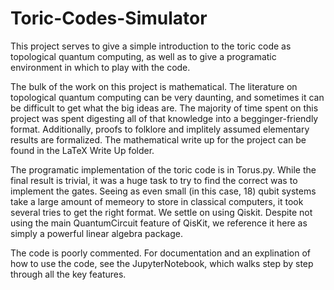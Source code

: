 # Toric-Codes-Simulator

This project serves to give a simple introduction to the toric code as topological quantum computing, as well as to give a programatic environment in which to play with the code.

The bulk of the work on this project is mathematical. The literature on topological quantum computing can be very daunting, and sometimes it can be difficult to get what the big ideas are. The majority of time spent on this project was spent digesting all of that knowledge into a begginger-friendly format. Additionally, proofs to folklore and implitely assumed elementary results are formalized. The mathematical write up for the project can be found in the LaTeX Write Up folder.

The programatic implementation of the toric code is in Torus.py. While the final result is trivial, it was a huge task to try to find the correct was to implement the gates. Seeing as even small (in this case, 18) qubit systems take a large amount of memeory to store in classical computers, it took several tries to get the right format. We settle on using Qiskit. Despite not using the main QuantumCircuit feature of QisKit, we reference it here as simply a powerful linear algebra package.

The code is poorly commented. For documentation and an explination of how to use the code, see the JupyterNotebook, which walks step by step through all the key features.
